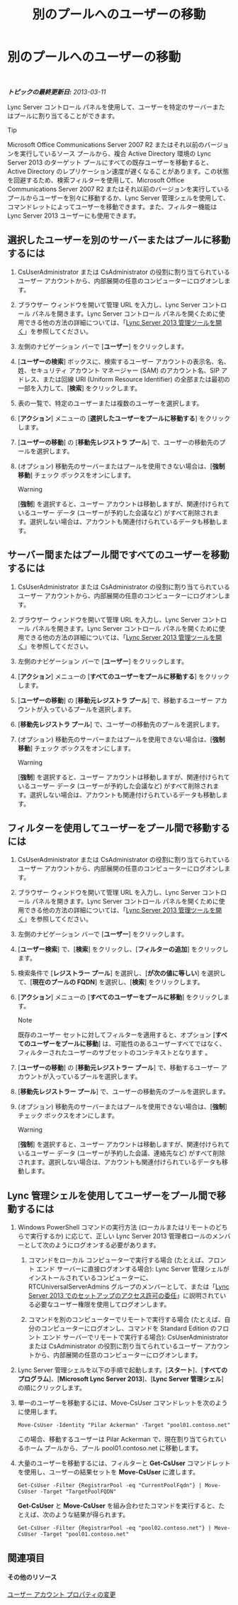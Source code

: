 ﻿---
title: 別のプールへのユーザーの移動
TOCTitle: 別のプールへのユーザーの移動
ms:assetid: e7b4968c-0e9d-4d56-b5f1-9edf0f7206f8
ms:mtpsurl: https://technet.microsoft.com/ja-jp/library/Gg182600(v=OCS.15)
ms:contentKeyID: 48274011
ms.date: 05/19/2016
mtps_version: v=OCS.15
ms.translationtype: HT
---

# 別のプールへのユーザーの移動

 

_**トピックの最終更新日:** 2013-03-11_

Lync Server コントロール パネルを使用して、ユーザーを特定のサーバーまたはプールに割り当てることができます。


> [!TIP]
> Microsoft Office Communications Server 2007 R2 またはそれ以前のバージョンを実行しているソース プールから、複合 Active Directory 環境の Lync Server 2013 のターゲット プールにすべての既存ユーザーを移動すると、Active Directory のレプリケーション速度が遅くなることがあります。この状態を回避するため、検索フィルターを使用して、Microsoft Office Communications Server 2007 R2 またはそれ以前のバージョンを実行しているプールからユーザーを別々に移動するか、Lync Server 管理シェルを使用して、コマンドレットによってユーザーを移動できます。また、フィルター機能は Lync Server 2013 ユーザーにも使用できます。



## 選択したユーザーを別のサーバーまたはプールに移動するには

1.  CsUserAdministrator または CsAdministrator の役割に割り当てられているユーザー アカウントから、内部展開の任意のコンピューターにログオンします。

2.  ブラウザー ウィンドウを開いて管理 URL を入力し、Lync Server コントロール パネルを開きます。Lync Server コントロール パネルを開くために使用できる他の方法の詳細については、「[Lync Server 2013 管理ツールを開く](lync-server-2013-open-lync-server-administrative-tools.md)」を参照してください。

3.  左側のナビゲーション バーで \[**ユーザー**\] をクリックします。

4.  \[**ユーザーの検索**\] ボックスに、検索するユーザー アカウントの表示名、名、姓、セキュリティ アカウント マネージャー (SAM) のアカウント名、SIP アドレス、または回線 URI (Uniform Resource Identifier) の全部または最初の一部を入力して、\[**検索**\] をクリックします。

5.  表の一覧で、特定のユーザーまたは複数のユーザーを選択します。

6.  \[**アクション**\] メニューの \[**選択したユーザーをプールに移動する**\] をクリックします。

7.  \[**ユーザーの移動**\] の \[**移動先レジストラ プール**\] で、ユーザーの移動先のプールを選択します。

8.  (オプション) 移動先のサーバーまたはプールを使用できない場合は、\[**強制移動**\] チェック ボックスをオンにします。
    

    > [!WARNING]
    > [<STRONG>強制</STRONG>] を選択すると、ユーザー アカウントは移動しますが、関連付けられているユーザー データ (ユーザーが予約した会議など) がすべて削除されます。選択しない場合は、アカウントも関連付けられているデータも移動します。



## サーバー間またはプール間ですべてのユーザーを移動するには

1.  CsUserAdministrator または CsAdministrator の役割に割り当てられているユーザー アカウントから、内部展開の任意のコンピューターにログオンします。

2.  ブラウザー ウィンドウを開いて管理 URL を入力し、Lync Server コントロール パネルを開きます。Lync Server コントロール パネルを開くために使用できる他の方法の詳細については、「[Lync Server 2013 管理ツールを開く](lync-server-2013-open-lync-server-administrative-tools.md)」を参照してください。

3.  左側のナビゲーション バーで \[**ユーザー**\] をクリックします。

4.  \[**アクション**\] メニューの \[**すべてのユーザーをプールに移動する**\] をクリックします。

5.  \[**ユーザーの移動**\] の \[**移動元レジストラ プール**\] で、移動するユーザー アカウントが入っているプールを選択します。

6.  \[**移動先レジストラ プール**\] で、ユーザーの移動先のプールを選択します。

7.  (オプション) 移動先のサーバーまたはプールを使用できない場合は、\[**強制移動**\] チェック ボックスをオンにします。
    

    > [!WARNING]
    > [<STRONG>強制</STRONG>] を選択すると、ユーザー アカウントは移動しますが、関連付けられているユーザー データ (ユーザーが予約した会議など) がすべて削除されます。選択しない場合は、アカウントも関連付けられているデータも移動します。



## フィルターを使用してユーザーをプール間で移動するには

1.  CsUserAdministrator または CsAdministrator の役割に割り当てられているユーザー アカウントから、内部展開の任意のコンピューターにログオンします。

2.  ブラウザー ウィンドウを開いて管理 URL を入力し、Lync Server コントロール パネルを開きます。Lync Server コントロール パネルを開くために使用できる他の方法の詳細については、「[Lync Server 2013 管理ツールを開く](lync-server-2013-open-lync-server-administrative-tools.md)」を参照してください。

3.  左側のナビゲーション バーで \[**ユーザー**\] をクリックします。

4.  \[**ユーザー検索**\] で、\[**検索**\] をクリックし、\[**フィルターの追加**\] をクリックします。

5.  検索条件で \[**レジストラー プール**\] を選択し、\[**が次の値に等しい**\] を選択して、\[**現在のプールの FQDN**\] を選択し、\[**検索**\] をクリックします。

6.  \[**アクション**\] メニューの \[**すべてのユーザーをプールに移動**\] をクリックします。
    
    > [!NOTE]
    > 既存のユーザー セットに対してフィルターを適用すると、オプション [<strong>すべてのユーザーをプールに移動</strong>] は、可能性のあるユーザーすべてではなく、フィルターされたユーザーのサブセットのコンテキストとなります 。


7.  \[**ユーザーの移動**\] の \[**移動元レジストラー プール**\] で、移動するユーザー アカウントが入っているプールを選択します。

8.  \[**移動先レジストラー プール**\] で、ユーザーの移動先のプールを選択します。

9.  (オプション) 移動先のサーバーまたはプールを使用できない場合は、\[**強制**\] チェック ボックスをオンにします。
    

    > [!WARNING]
    > [<STRONG>強制</STRONG>] を選択すると、ユーザー アカウントは移動しますが、関連付けられているユーザー データ (ユーザーが予約した会議、連絡先など) がすべて削除されます。選択しない場合は、アカウントも関連付けられているデータも移動します。



## Lync 管理シェルを使用してユーザーをプール間で移動するには

1.  Windows PowerShell コマンドの実行方法 (ローカルまたはリモートのどちらで実行するか) に応じて、正しい Lync Server 2013 管理者ロールのメンバーとして次のようにログオンする必要があります。
    
    1.  コマンドをローカル コンピューターで実行する場合 (たとえば、フロント エンド サーバーに直接ログオンする場合): Lync Server 管理シェルがインストールされているコンピューターに、RTCUniversalServerAdmins グループのメンバーとして、または「[Lync Server 2013 でのセットアップのアクセス許可の委任](lync-server-2013-delegate-setup-permissions.md)」に説明されている必要なユーザー権限を使用してログオンします。
    
    2.  コマンドを別のコンピューターでリモートで実行する場合 (たとえば、自分のコンピューターにログオンし、コマンドを Standard Edition のフロント エンド サーバーでリモートで実行する場合): CsUserAdministrator または CsAdministrator の役割に割り当てられているユーザー アカウントから、内部展開の任意のコンピューターにログオンします。

2.  Lync Server 管理シェルを以下の手順で起動します。\[**スタート**\]、\[**すべてのプログラム**\]、\[**Microsoft Lync Server 2013**\]、\[**Lync Server 管理シェル**\] の順にクリックします。

3.  単一のユーザーを移動するには、Move-CsUser コマンドレットを次のように使用します。
    
        Move-CsUser -Identity "Pilar Ackerman" -Target "pool01.contoso.net"
    
    この場合、移動するユーザーは Pilar Ackerman で、現在割り当てられているホーム プールから、プール pool01.contoso.net に移動します。

4.  大量のユーザーを移動するには、フィルターと **Get-CsUser** コマンドレットを使用し、ユーザーの結果セットを **Move-CsUser** に渡します。
    
        Get-CsUser -Filter {RegistrarPool -eq "CurrentPoolFqdn"} | Move-CsUser -Target "TargetPoolFQDN"
    
    **Get-CsUser** と **Move-CsUser** を組み合わせたコマンドを実行すると、たとえば、次のような結果が得られます。
    
        Get-CsUser -Filter {RegistrarPool -eq "pool02.contoso.net"} | Move-CsUser -Target "pool01.contoso.net"

## 関連項目

#### その他のリソース

[ユーザー アカウント プロパティの変更](lync-server-2013-modifying-user-account-properties.md)

